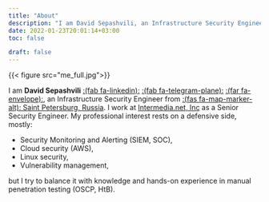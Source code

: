```yaml
---
title: "About"
description: "I am David Sepashvili, an Infrastructure Security Engineer from Saint Petersburg, Russia."
date: 2022-01-23T20:01:14+03:00
toc: false

draft: false
---
```

{{< figure src="me_full.jpg">}}

I am **David Sepashvili** <a href="https://linkedin.com/in/david-sepashvili-5a3350b5" target="_blank">:(fab fa-linkedin):</a> <a href="https://t.me/RuthlessAndRude" target="_blank">:(fab fa-telegram-plane):</a> <a href="mailto:ruthless.rude.david@gmail.com" target="_blank">:(far fa-envelope):</a>, an Infrastructure Security Engineer from <u>:(fas fa-map-marker-alt): Saint Petersburg, Russia</u>. I work at [Intermedia.net, Inc](https://intermedia.com) as a Senior Security Engineer. My professional interest rests on a defensive side, mostly:
* Security Monitoring and Alerting (SIEM, SOC),
* Cloud security (AWS),
* Linux security,
* Vulnerability management,

but I try to balance it with knowledge and hands-on experience in manual penetration testing (OSCP, HtB).

<!-- <a>Reference to my CV</a> for more information about my professional experience. -->